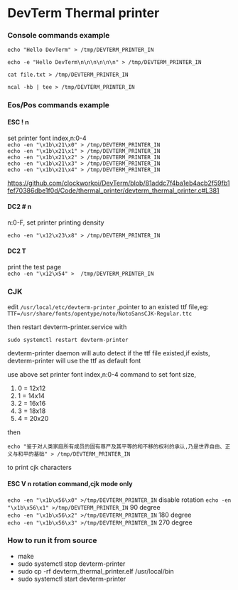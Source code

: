 # DevTerm Thermal printer 

### Console commands example


`echo "Hello DevTerm" > /tmp/DEVTERM_PRINTER_IN`

`echo -e "Hello DevTerm\n\n\n\n\n\n" > /tmp/DEVTERM_PRINTER_IN`

`cat file.txt > /tmp/DEVTERM_PRINTER_IN`

`ncal -hb | tee > /tmp/DEVTERM_PRINTER_IN`

### Eos/Pos commands example


#### ESC ! n  
set printer font index,n:0-4  
`echo -en "\x1b\x21\x0" > /tmp/DEVTERM_PRINTER_IN`  
`echo -en "\x1b\x21\x1" > /tmp/DEVTERM_PRINTER_IN`  
`echo -en "\x1b\x21\x2" > /tmp/DEVTERM_PRINTER_IN`  
`echo -en "\x1b\x21\x3" > /tmp/DEVTERM_PRINTER_IN`  
`echo -en "\x1b\x21\x4" > /tmp/DEVTERM_PRINTER_IN`  

https://github.com/clockworkpi/DevTerm/blob/81addc7f4ba1eb4acb2f59fb1fef70386dbe1f0d/Code/thermal_printer/devterm_thermal_printer.c#L381

#### DC2 # n   
n:0-F, set printer printing density 

`echo -en "\x12\x23\x8" > /tmp/DEVTERM_PRINTER_IN`

#### DC2 T  
print the test page  
`echo -en "\x12\x54" >  /tmp/DEVTERM_PRINTER_IN`


### CJK
edit `/usr/local/etc/devterm-printer` ,pointer to an existed ttf file,eg: 
`TTF=/usr/share/fonts/opentype/noto/NotoSansCJK-Regular.ttc`

then restart devterm-printer.service with
```
sudo systemctl restart devterm-printer
```
devterm-printer daemon will auto detect if the ttf file existed,if exists, devterm-printer will use the ttf as default font

use above  set printer font index,n:0-4 command to set font size, 
1. 0 = 12x12
1. 1 = 14x14
1. 2 = 16x16
1. 3 = 18x18
1. 4 = 20x20

then

```
echo "鉴于对人类家庭所有成员的固有尊严及其平等的和不移的权利的承认,乃是世界自由、正义与和平的基础" > /tmp/DEVTERM_PRINTER_IN
```
to print cjk characters

#### ESC V n rotation command,cjk mode only

`echo -en "\x1b\x56\x0" >/tmp/DEVTERM_PRINTER_IN`  disable rotation
`echo -en "\x1b\x56\x1" >/tmp/DEVTERM_PRINTER_IN`  90 degree   
`echo -en "\x1b\x56\x2" >/tmp/DEVTERM_PRINTER_IN`  180 degree  
`echo -en "\x1b\x56\x3" >/tmp/DEVTERM_PRINTER_IN`  270 degree  

### How to run it from source

* make  
* sudo systemctl stop devterm-printer   
* sudo cp -rf devterm_thermal_printer.elf /usr/local/bin  
* sudo systemctl start devterm-printer  
